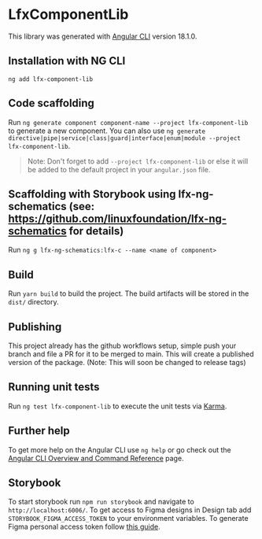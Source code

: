 # LfxComponentLib

This library was generated with [Angular CLI](https://github.com/angular/angular-cli) version 18.1.0.

## Installation with NG CLI

`ng add lfx-component-lib`

## Code scaffolding

Run `ng generate component component-name --project lfx-component-lib` to generate a new component. You can also use `ng generate directive|pipe|service|class|guard|interface|enum|module --project lfx-component-lib`.

> Note: Don't forget to add `--project lfx-component-lib` or else it will be added to the default project in your `angular.json` file.

## Scaffolding with Storybook using lfx-ng-schematics (see: https://github.com/linuxfoundation/lfx-ng-schematics for details)

Run `ng g lfx-ng-schematics:lfx-c --name <name of component>`

## Build

Run `yarn build` to build the project. The build artifacts will be stored in the `dist/` directory.

## Publishing

This project already has the github workflows setup, simple push your branch and file a PR for it to be merged to main.
This will create a published version of the package. (Note: This will soon be changed to release tags)

## Running unit tests

Run `ng test lfx-component-lib` to execute the unit tests via [Karma](https://karma-runner.github.io).

## Further help

To get more help on the Angular CLI use `ng help` or go check out the [Angular CLI Overview and Command Reference](https://angular.dev/tools/cli) page.

## Storybook

To start storybook run `npm run storybook` and navigate to `http://localhost:6006/`.
To get access to Figma designs in Design tab add `STORYBOOK_FIGMA_ACCESS_TOKEN` to your environment variables. To generate Figma personal access token follow [this guide](https://www.figma.com/developers/api#access-tokens).

```

```
